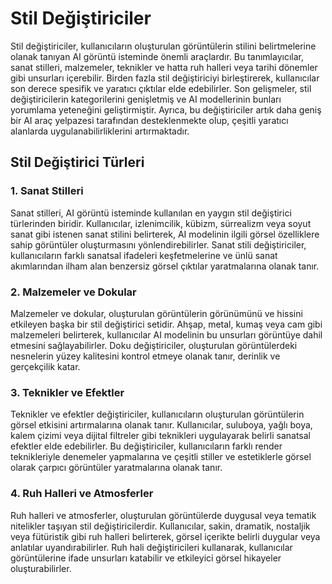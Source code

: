 # Stil Değiştiriciler

Stil değiştiriciler, kullanıcıların oluşturulan görüntülerin stilini belirtmelerine olanak tanıyan AI görüntü isteminde önemli araçlardır. Bu tanımlayıcılar, sanat stilleri, malzemeler, teknikler ve hatta ruh halleri veya tarihi dönemler gibi unsurları içerebilir. Birden fazla stil değiştiriciyi birleştirerek, kullanıcılar son derece spesifik ve yaratıcı çıktılar elde edebilirler. Son gelişmeler, stil değiştiricilerin kategorilerini genişletmiş ve AI modellerinin bunları yorumlama yeteneğini geliştirmiştir. Ayrıca, bu değiştiriciler artık daha geniş bir AI araç yelpazesi tarafından desteklenmekte olup, çeşitli yaratıcı alanlarda uygulanabilirliklerini artırmaktadır.

## Stil Değiştirici Türleri

### 1. Sanat Stilleri

Sanat stilleri, AI görüntü isteminde kullanılan en yaygın stil değiştirici türlerinden biridir. Kullanıcılar, izlenimcilik, kübizm, sürrealizm veya soyut sanat gibi istenen sanat stilini belirterek, AI modelinin ilgili görsel özelliklere sahip görüntüler oluşturmasını yönlendirebilirler. Sanat stili değiştiriciler, kullanıcıların farklı sanatsal ifadeleri keşfetmelerine ve ünlü sanat akımlarından ilham alan benzersiz görsel çıktılar yaratmalarına olanak tanır.

### 2. Malzemeler ve Dokular

Malzemeler ve dokular, oluşturulan görüntülerin görünümünü ve hissini etkileyen başka bir stil değiştirici setidir. Ahşap, metal, kumaş veya cam gibi malzemeleri belirterek, kullanıcılar AI modelinin bu unsurları görüntüye dahil etmesini sağlayabilirler. Doku değiştiriciler, oluşturulan görüntülerdeki nesnelerin yüzey kalitesini kontrol etmeye olanak tanır, derinlik ve gerçekçilik katar.

### 3. Teknikler ve Efektler

Teknikler ve efektler değiştiriciler, kullanıcıların oluşturulan görüntülerin görsel etkisini artırmalarına olanak tanır. Kullanıcılar, suluboya, yağlı boya, kalem çizimi veya dijital filtreler gibi teknikleri uygulayarak belirli sanatsal efektler elde edebilirler. Bu değiştiriciler, kullanıcıların farklı render teknikleriyle denemeler yapmalarına ve çeşitli stiller ve estetiklerle görsel olarak çarpıcı görüntüler yaratmalarına olanak tanır.

### 4. Ruh Halleri ve Atmosferler

Ruh halleri ve atmosferler, oluşturulan görüntülerde duygusal veya tematik nitelikler taşıyan stil değiştiricilerdir. Kullanıcılar, sakin, dramatik, nostaljik veya fütüristik gibi ruh halleri belirterek, görsel içerikte belirli duygular veya anlatılar uyandırabilirler. Ruh hali değiştiricileri kullanarak, kullanıcılar görüntülerine ifade unsurları katabilir ve etkileyici görsel hikayeler oluşturabilirler.
